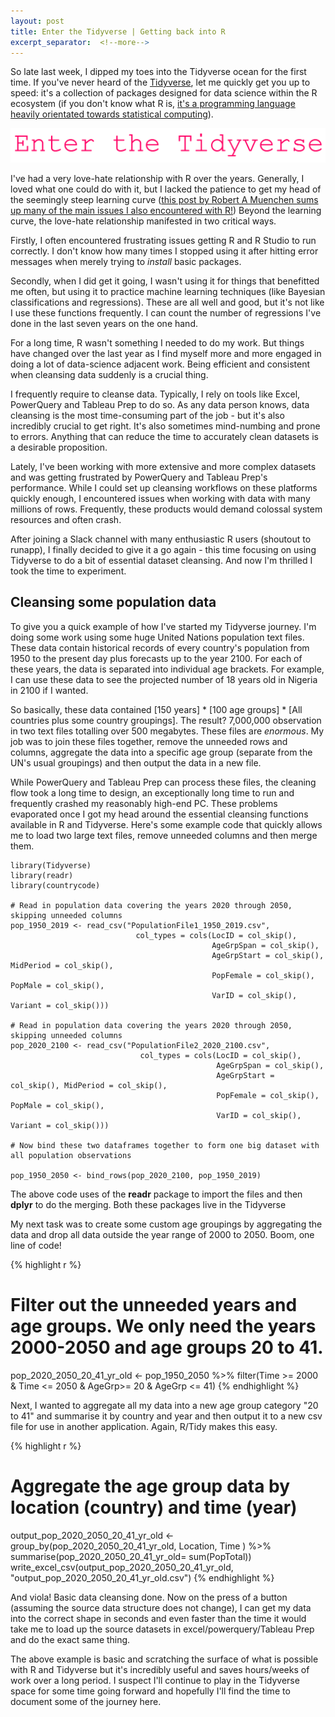 ```yaml
---
layout: post
title: Enter the Tidyverse | Getting back into R
excerpt_separator:  <!--more-->
---
```

So late last week, I dipped my toes into the Tidyverse ocean for the first time. If you've never heard of the <a href="https://www.Tidyverse.org/">Tidyverse</a>, let me quickly get you up to speed: it's a collection of packages designed for data science within the R ecosystem (if you don't know what R is, <a href="https://en.wikipedia.org/wiki/R_(programming_language)">it's a programming language heavily orientated towards statistical computing</a>). 

![Enter the Tidyverse](/assets/images/enter-the-tidyverse.png)

I've had a very love-hate relationship with R over the years. Generally, I loved what one could do with it, but I lacked the patience to get my head of the seemingly steep learning curve (<a href="http://r4stats.com/articles/why-r-is-hard-to-learn/">this post by Robert A Muenchen sums up many of the main issues I also encountered with R!</a>) Beyond the learning curve, the love-hate relationship manifested in two critical ways. 

Firstly, I often encountered frustrating issues getting R and R Studio to run correctly. I don't know how many times I stopped using it after hitting error messages when merely trying to <i>install</i> basic packages. 

Secondly, when I did get it going, I wasn't using it for things that benefitted me often, but using it to practice machine learning techniques (like Bayesian classifications and regressions). These are all well and good, but it's not like I use these functions frequently. I can count the number of regressions I've done in the last seven years on the one hand.

For a long time, R wasn't something I needed to do my work. But things have changed over the last year as I find myself more and more engaged in doing a lot of data-science adjacent work. Being efficient and consistent when cleansing data suddenly is a crucial thing. 

I frequently require to cleanse data. Typically, I rely on tools like Excel, PowerQuery and Tableau Prep to do so. As any data person knows, data cleansing is the most time-consuming part of the job - but it's also incredibly crucial to get right. It's also sometimes mind-numbing and prone to errors. Anything that can reduce the time to accurately clean datasets is a desirable proposition.

Lately, I've been working with more extensive and more complex datasets and was getting frustrated by PowerQuery and Tableau Prep's performance. While I could set up cleansing workflows on these platforms quickly enough, I encountered issues when working with data with many millions of rows. Frequently, these products would demand colossal system resources and often crash. 

After joining a Slack channel with many enthusiastic R users (shoutout to runapp), I finally decided to give it a go again - this time focusing on using Tidyverse to do a bit of essential dataset cleansing. And now I'm thrilled I took the time to experiment. 

<h2>Cleansing some population data</h2>

To give you a quick example of how I've started my Tidyverse journey. I'm doing some work using some huge United Nations population text files. These data contain historical records of every country's population from 1950 to the present day plus forecasts up to the year 2100. For each of these years, the data is separated into individual age brackets. For example, I can use these data to see the projected number of 18 years old in Nigeria in 2100 if I wanted. 

So basically, these data contained [150 years] * [100 age groups] * [All countries plus some country groupings]. The result? 7,000,000 observation in two text files totalling over 500 megabytes. These files are <i>enormous</i>. My job was to join these files together, remove the unneeded rows and columns, aggregate the data into a specific age group (separate from the UN's usual groupings) and then output the data in a new file. 

While PowerQuery and Tableau Prep can process these files, the cleaning flow took a long time to design, an exceptionally long time to run and frequently crashed my reasonably high-end PC. These problems evaporated once I got my head around the essential cleansing functions available in R and Tidyverse. Here's some example code that quickly allows me to load two large text files, remove unneeded columns and then merge them. 

```
library(Tidyverse)
library(readr)
library(countrycode)

# Read in population data covering the years 2020 through 2050, skipping unneeded columns
pop_1950_2019 <- read_csv("PopulationFile1_1950_2019.csv", 
                            col_types = cols(LocID = col_skip(),
                                             AgeGrpSpan = col_skip(), 
                                             AgeGrpStart = col_skip(), MidPeriod = col_skip(), 
                                             PopFemale = col_skip(), PopMale = col_skip(), 
                                             VarID = col_skip(), Variant = col_skip()))

# Read in population data covering the years 2020 through 2050, skipping unneeded columns
pop_2020_2100 <- read_csv("PopulationFile2_2020_2100.csv", 
                             col_types = cols(LocID = col_skip(),
                                              AgeGrpSpan = col_skip(), 
                                              AgeGrpStart = col_skip(), MidPeriod = col_skip(), 
                                              PopFemale = col_skip(), PopMale = col_skip(), 
                                              VarID = col_skip(), Variant = col_skip()))

# Now bind these two dataframes together to form one big dataset with all population observations

pop_1950_2050 <- bind_rows(pop_2020_2100, pop_1950_2019)
```

The above code uses of the <b>readr</b> package to import the files and then <b>dplyr</b> to do the merging. Both these packages live in the Tidyverse

My next task was to create some custom age groupings by aggregating the data and drop all data outside the year range of 2000 to 2050. Boom, one line of code!

{% highlight r %}
# Filter out the unneeded years and age groups.  We only need the years 2000-2050 and age groups 20 to 41.
pop_2020_2050_20_41_yr_old <- pop_1950_2050 
  %>% filter(Time >= 2000 & Time <= 2050 & AgeGrp>= 20 & AgeGrp <= 41)
{% endhighlight %}

Next, I wanted to aggregate all my data into a new age group category "20 to 41" and summarise it by country and year and then output it to a new csv file for use in another application. Again, R/Tidy makes this easy. 

{% highlight r %}
# Aggregate the age group data by location (country) and time (year)
output_pop_2020_2050_20_41_yr_old <- group_by(pop_2020_2050_20_41_yr_old, Location, Time ) 
  %>% summarise(pop_2020_2050_20_41_yr_old= sum(PopTotal))
  write_excel_csv(output_pop_2020_2050_20_41_yr_old, "output_pop_2020_2050_20_41_yr_old.csv")
{% endhighlight %}

And viola! Basic data cleansing done. Now on the press of a button (assuming the source data structure does not change), I can get my data into the correct shape in seconds and even faster than the time it would take me to load up the source datasets in excel/powerquery/Tableau Prep and do the exact same thing. 

The above example is basic and scratching the surface of what is possible with R and Tidyverse but it's incredibly useful and saves hours/weeks of work over a long period. I suspect I'll continue to play in the Tidyverse space for some time going forward and hopefully I'll find the time to document some of the journey here. 
